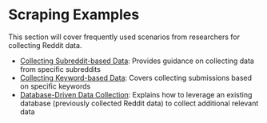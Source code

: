 # Scraping Examples

This section will cover frequently used scenarios from researchers for collecting Reddit data.

* [Collecting Subreddit-based Data](../redditharbor/subreddit.md): Provides guidance on collecting data from specific subreddits
* [Collecting Keyword-based Data](../redditharbor/keyword.md): Covers collecting submissions based on specific keywords
* [Database-Driven Data Collection](../redditharbor/database.md): Explains how to leverage an existing database (previously collected Reddit data) to collect additional relevant data